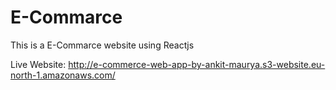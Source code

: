 # E-Commarce
This is a E-Commarce website using Reactjs

Live Website: http://e-commerce-web-app-by-ankit-maurya.s3-website.eu-north-1.amazonaws.com/

